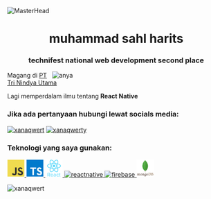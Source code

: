 ![MasterHead](https://i.pinimg.com/originals/a2/4c/b5/a24cb568fa40046f8562dbc45cea8506.gif)
<h1 align="center">muhammad sahl harits</h1>
<h3 align="center">technifest national web development second place</h3>
<img align="right" alt="anya" width="400" src="https://i.pinimg.com/originals/52/a0/94/52a0949db5a90b7da4f9bddcf66b2a0c.gif"

Magang di [PT Tri Nindya Utama](https://www.banggasolution.com/)

Lagi memperdalam ilmu tentang **React Native**

<h3 align="left">Jika ada pertanyaan hubungi lewat socials media:</h3>
<p align="left">
<a href="https://twitter.com/xanaqwert" target="blank"><img align="center" src="https://raw.githubusercontent.com/rahuldkjain/github-profile-readme-generator/master/src/images/icons/Social/twitter.svg" alt="xanaqwert" height="30" width="40" /></a>
<a href="https://instagram.com/xanaqwerty" target="blank"><img align="center" src="https://raw.githubusercontent.com/rahuldkjain/github-profile-readme-generator/master/src/images/icons/Social/instagram.svg" alt="xanaqwerty" height="30" width="40" /></a>
</p>

<h3 align="left">Teknologi yang saya gunakan:</h3>
<a href="https://developer.mozilla.org/en-US/docs/Web/JavaScript" target="_blank" rel="noreferrer"> <img src="https://raw.githubusercontent.com/devicons/devicon/master/icons/javascript/javascript-original.svg" alt="javascript" width="40" height="40"/> </a>
<a href="https://www.typescriptlang.org/" target="_blank" rel="noreferrer"> <img src="https://raw.githubusercontent.com/devicons/devicon/master/icons/typescript/typescript-original.svg" alt="typescript" width="40" height="40"/> </a> 
<a href="https://reactjs.org/" target="_blank" rel="noreferrer"> <img src="https://raw.githubusercontent.com/devicons/devicon/master/icons/react/react-original-wordmark.svg" alt="react" width="40" height="40"/> </a>
<a href="https://reactnative.dev/" target="_blank" rel="noreferrer"> <img src="https://reactnative.dev/img/header_logo.svg" alt="reactnative" width="40" height="40"/> </a> 
<a href="https://firebase.google.com/" target="_blank" rel="noreferrer"> <img src="https://www.vectorlogo.zone/logos/firebase/firebase-icon.svg" alt="firebase" width="40" height="40"/> </a>
<a href="https://www.mongodb.com/" target="_blank" rel="noreferrer"> <img src="https://raw.githubusercontent.com/devicons/devicon/master/icons/mongodb/mongodb-original-wordmark.svg" alt="mongodb" width="40" height="40"/> </a>   
<p align="left">   </p>
<p><img align="center" src="https://github-readme-stats.vercel.app/api/top-langs?username=xanaqwert&show_icons=true&locale=en&layout=compact" alt="xanaqwert" /></p>
